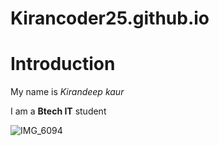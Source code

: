 # Kirancoder25.github.io
# Introduction
My name is *Kirandeep kaur*

I am a **Btech IT** student

![IMG_6094](https://github.com/user-attachments/assets/50a99eff-f767-4dcd-8980-ef9c9ae0c07f)
